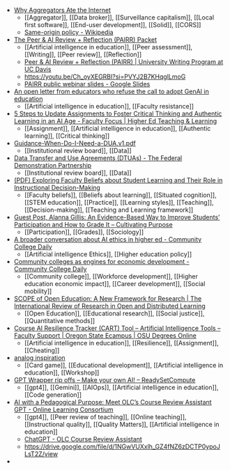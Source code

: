 - [Why Aggregators Ate the Internet](https://every.to/thesis/why-aggregators-ate-the-internet)
	- [[Aggregator]], [[Data broker]], [[Surveillance capitalism]], [[Local first software]], [[End-user development]], [[Solid]], [[CORS]]
	- [Same-origin policy - Wikipedia](https://en.m.wikipedia.org/wiki/Same-origin_policy)
- [The Peer & AI Review + Reflection (PAIRR) Packet](https://docs.google.com/document/d/1w-yj8gUH-ojB_39mfdYQ5VT52C8DKXFK0QEcDLDzgYI/mobilebasic)
	- [[Artificial intelligence in education]], [[Peer assessment]], [[Writing]], [[Peer review]], [[Reflection]]
	- [Peer & AI Review + Reflection (PAIRR) | University Writing Program at UC Davis](https://writing.ucdavis.edu/pairr)
	- https://youtu.be/Ch_oyXEGRBI?si=PVYJ2B7KHqglLmoG
	- [PAIRR public webinar slides - Google Slides](https://docs.google.com/presentation/d/1k2pbIHGAB7wd22zIsHmqh0w0RQ6C9jA1cpzjHB9yOxY/mobilepresent#slide=id.g36c429e4aa7_0_459)
- [An open letter from educators who refuse the call to adopt GenAI in education](https://openletter.earth/an-open-letter-from-educators-who-refuse-the-call-to-adopt-genai-in-education-cb4aee75)
	- [[Artificial intelligence in education]], [[Faculty resistance]]
- [5 Steps to Update Assignments to Foster Critical Thinking and Authentic Learning in an AI Age - Faculty Focus | Higher Ed Teaching & Learning](https://www.facultyfocus.com/articles/effective-teaching-strategies/5-steps-to-update-assignments-to-foster-critical-thinking-and-authentic-learning-in-an-ai-age/)
	- [[Assignment]], [[Artificial intelligence in education]], [[Authentic learning]], [[Critical thinking]]
- [Guidance-When-Do-I-Need-a-DUA.v1.pdf](https://assets.campbell.edu/wp-content/uploads/2018/09/Guidance-When-Do-I-Need-a-DUA.v1.pdf)
	- [[Institutional review board]], [[Data]]
- [Data Transfer and Use Agreements (DTUAs) - The Federal Demonstration Partnership](https://thefdp.org/demonstrations-resources/dtuas/)
	- [[Institutional review board]], [[Data]]
- [(PDF) Exploring Faculty Beliefs about Student Learning and Their Role in Instructional Decision-Making](https://www.researchgate.net/publication/274305966_Exploring_Faculty_Beliefs_about_Student_Learning_and_Their_Role_in_Instructional_Decision-Making)
	- [[Faculty beliefs]], [[Beliefs about learning]], [[Situated cognition]], [[STEM education]], [[Practice]], [[Learning styles]], [[Teaching]], [[Decision-making]], [[Teaching and Learning framework]]
- [Guest Post, Alanna Gillis: An Evidence-Based Way to Improve Students’ Participation and How to Grade It – Cultivating Purpose](https://sites.stlawu.edu/cita/2022/12/31/guest-post-alanna-gillis-an-evidence-based-way-to-improve-students-participation-and-how-to-grade-it/)
	- [[Participation]], [[Grades]], [[Sociology]]
- [A broader conversation about AI ethics in higher ed - Community College Daily](https://www.ccdaily.com/2025/07/a-broader-conversation-about-ai-ethics-in-higher-ed/)
	- [[Artificial intelligence Ethics]], [[Higher education policy]]
- [Community colleges as engines for economic development - Community College Daily](https://www.ccdaily.com/2025/06/community-colleges-as-engines-for-economic-development/)
	- [[Community college]], [[Workforce development]], [[Higher education economic impact]], [[Career development]], [[Social mobility]]
- [SCOPE of Open Education: A New Framework for Research | The International Review of Research in Open and Distributed Learning](https://www.irrodl.org/index.php/irrodl/article/view/7356)
	- [[Open Education]], [[Educational research]], [[Social justice]], [[Quantitative methods]]
- [Course AI Resilience Tracker (CART) Tool – Artificial Intelligence Tools – Faculty Support | Oregon State Ecampus | OSU Degrees Online](https://ecampus.oregonstate.edu/faculty/artificial-intelligence-tools/course-ai-resilience/)
	- [[Artificial intelligence in education]], [[Resilience]], [[Assignment]], [[Cheating]]
- [analog inspiration](https://www.analoginspiration.ai/)
	- [[Card game]], [[Educational development]], [[Artificial intelligence in education]], [[Workshop]]
- [GPT Wrapper rip offs – Make your own AI! – ReadySetCompute](https://readysetcompute.com/gptwrapper/)
	- [[gpt4]], [[Gemini]], [[AIOps]], [[Artificial intelligence in education]], [[Code generation]]
- [AI with a Pedagogical Purpose: Meet OLC’s Course Review Assistant GPT - Online Learning Consortium](https://onlinelearningconsortium.org/olc-insights/2025/06/course-review-assistant-gpt/)
	- [[gpt4]], [[Peer review of teaching]], [[Online teaching]], [[Instructional quality]], [[Quality Matters]], [[Artificial intelligence in education]]
	- [ChatGPT - OLC Course Review Assistant](https://chatgpt.com/g/g-AbItqAV5a-olc-course-review-assistant)
	- https://drive.google.com/file/d/1NGwVUXxlh_GZ4fNZ6zDCTP0ypoJLsT2Z/view
-